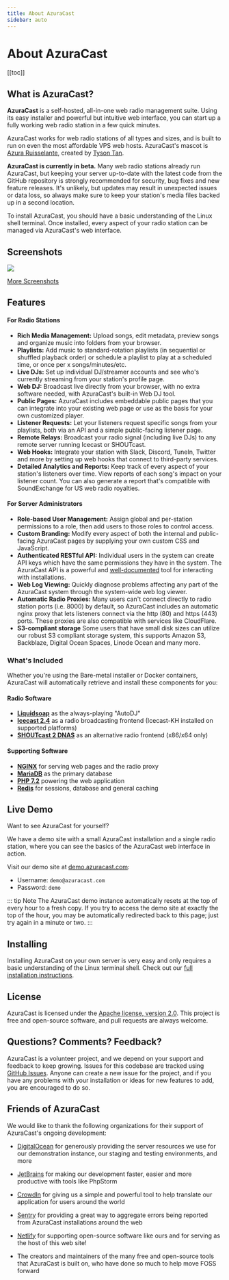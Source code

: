 ```yaml
---
title: About AzuraCast
sidebar: auto
---
```


# About AzuraCast

[[toc]]

## What is AzuraCast?

**AzuraCast** is a self-hosted, all-in-one web radio management suite. Using its easy installer and powerful but intuitive web interface, you can start up a fully working web radio station in a few quick minutes. 

AzuraCast works for web radio stations of all types and sizes, and is built to run on even the most affordable VPS web hosts. AzuraCast's mascot is [Azura Ruisselante](./mascot.html), created by [Tyson Tan](https://tysontan.deviantart.com/).

**AzuraCast is currently in beta.** Many web radio stations already run AzuraCast, but keeping your server up-to-date with the latest code from the GitHub repository is strongly recommended for security, bug fixes and new feature releases. It's unlikely, but updates may result in unexpected issues or data loss, so always make sure to keep your station's media files backed up in a second location.

To install AzuraCast, you should have a basic understanding of the Linux shell terminal. Once installed, every aspect of your radio station can be managed via AzuraCast's web interface.

## Screenshots

![](/img/tour_update.gif)

[More Screenshots](./screenshots.html)

## Features

#### For Radio Stations

- **Rich Media Management:** Upload songs, edit metadata, preview songs and organize music into folders from your browser.
- **Playlists:** Add music to standard-rotation playlists (in sequential or shuffled playback order) or schedule a playlist to play at a scheduled time, or once per x songs/minutes/etc.
- **Live DJs:** Set up individual DJ/streamer accounts and see who's currently streaming from your station's profile page.
- **Web DJ:** Broadcast live directly from your browser, with no extra software needed, with AzuraCast's built-in Web DJ tool.
- **Public Pages:** AzuraCast includes embeddable public pages that you can integrate into your existing web page or use as the basis for your own customized player.
- **Listener Requests:** Let your listeners request specific songs from your playlists, both via an API and a simple public-facing listener page.
- **Remote Relays:** Broadcast your radio signal (including live DJs) to any remote server running Icecast or SHOUTcast.
- **Web Hooks:** Integrate your station with Slack, Discord, TuneIn, Twitter and more by setting up web hooks that connect to third-party services.
- **Detailed Analytics and Reports:** Keep track of every aspect of your station's listeners over time. View reports of each song's impact on your listener count. You can also generate a report that's compatible with SoundExchange for US web radio royalties.

#### For Server Administrators

- **Role-based User Management:** Assign global and per-station permissions to a role, then add users to those roles to control access.
- **Custom Branding:** Modify every aspect of both the internal and public-facing AzuraCast pages by supplying your own custom CSS and JavaScript. 
- **Authenticated RESTful API:** Individual users in the system can create API keys which have the same permissions they have in the system. The AzuraCast API is a powerful and [well-documented](https://www.azuracast.com/api/index.html) tool for interacting with installations. 
- **Web Log Viewing:** Quickly diagnose problems affecting any part of the AzuraCast system through the system-wide web log viewer.
- **Automatic Radio Proxies:** Many users can't connect directly to radio station ports (i.e. 8000) by default, so AzuraCast includes an automatic nginx proxy that lets listeners connect via the http (80) and https (443) ports. These proxies are also compatible with services like CloudFlare.
- **S3-compliant storage** Some users that have small disk sizes can utilize our robust S3 compliant storage system, this supports Amazon S3, Backblaze, Digital Ocean Spaces, Linode Ocean and many more.  

### What's Included

Whether you're using the Bare-metal installer or Docker containers, AzuraCast will automatically retrieve and install these components for you:

#### Radio Software

* **[Liquidsoap](https://www.liquidsoap.info/)** as the always-playing "AutoDJ"
* **[Icecast 2.4](https://icecast.org/)** as a radio broadcasting frontend (Icecast-KH installed on supported platforms)
* **[SHOUTcast 2 DNAS](http://wiki.shoutcast.com/wiki/SHOUTcast_DNAS_Server_2)** as an alternative radio frontend (x86/x64 only)

#### Supporting Software

* **[NGINX](https://www.nginx.com)** for serving web pages and the radio proxy
* **[MariaDB](https://mariadb.org/)** as the primary database
* **[PHP 7.2](https://secure.php.net/)** powering the web application
* **[Redis](https://redis.io/)** for sessions, database and general caching 

## Live Demo

Want to see AzuraCast for yourself?

We have a demo site with a small AzuraCast installation and a single radio station, where you can see the basics of the AzuraCast web interface in action.

Visit our demo site at [demo.azuracast.com](https://demo.azuracast.com/):

* Username: `demo@azuracast.com`
* Password: `demo`

::: tip Note
The AzuraCast demo instance automatically resets at the top of every hour to a fresh copy. If you try to access the demo site at exactly the top of the hour, you may be automatically redirected back to this page; just try again in a minute or two.
:::

## Installing

Installing AzuraCast on your own server is very easy and only requires a basic understanding of the Linux terminal shell. Check out our [full installation instructions](https://www.azuracast.com/install/).

## License

AzuraCast is licensed under the [Apache license, version 2.0](https://github.com/AzuraCast/AzuraCast/blob/master/LICENSE.txt). This project is free and open-source software, and pull requests are always welcome.

## Questions? Comments? Feedback?

AzuraCast is a volunteer project, and we depend on your support and feedback to keep growing. Issues for this codebase are tracked using [GitHub Issues](https://github.com/AzuraCast/AzuraCast/issues/new/choose). Anyone can create a new issue for the project, and if you have any problems with your installation or ideas for new features to add, you are encouraged to do so.

## Friends of AzuraCast

We would like to thank the following organizations for their support of AzuraCast's ongoing development:

- [DigitalOcean](https://m.do.co/c/21612b90440f) for generously providing the server resources we use for our demonstration instance, our staging and testing environments, and more
- [JetBrains](https://www.jetbrains.com/) for making our development faster, easier and more productive with tools like PhpStorm
- [CrowdIn](https://crowdin.com/) for giving us a simple and powerful tool to help translate our application for users around the world
- [Sentry](https://sentry.io/) for providing a great way to aggregate errors being reported from AzuraCast installations around the web
- [Netlify](https://www.netlify.com/) for supporting open-source software like ours and for serving as the host of this web site!

- The creators and maintainers of the many free and open-source tools that AzuraCast is built on, who have done so much to help move FOSS forward

